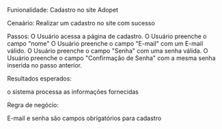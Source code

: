 Funionalidade: Cadastro no site Adopet

Cenaário: Realizar um cadastro no site com sucesso

Passos:
O Usuário acessa a página de cadastro.
O Usuário preenche o campo "nome"
O Usuário preenche o campo "E-mail" com um E-mail válido.
O Usuário preenche o campo "Senha" com uma senha válida.
O Usuário preenche o campo "Confirmação de Senha"  com a mesma senha inserida no passo anterior.

Resultados esperados:

o sistema processa as informações fornecidas

Regra de negócio:

E-mail e senha são campos obrigatórios para cadastro
